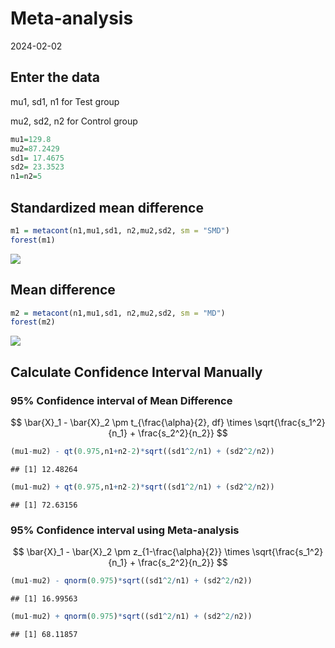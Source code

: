 Meta-analysis
================
2024-02-02

## Enter the data

mu1, sd1, n1 for Test group

mu2, sd2, n2 for Control group

``` r
mu1=129.8
mu2=87.2429
sd1= 17.4675
sd2= 23.3523
n1=n2=5
```

## Standardized mean difference

``` r
m1 = metacont(n1,mu1,sd1, n2,mu2,sd2, sm = "SMD")
forest(m1)
```

![](MetaAnalysis_files/figure-gfm/unnamed-chunk-2-1.png)<!-- -->

## Mean difference

``` r
m2 = metacont(n1,mu1,sd1, n2,mu2,sd2, sm = "MD")
forest(m2)
```

![](MetaAnalysis_files/figure-gfm/unnamed-chunk-3-1.png)<!-- -->

## Calculate Confidence Interval Manually

### 95% Confidence interval of Mean Difference

$$ \bar{X}_1 - \bar{X}_2 \pm t_{\frac{\alpha}{2}, df} \times \sqrt{\frac{s_1^2}{n_1} + \frac{s_2^2}{n_2}} $$

``` r
(mu1-mu2) - qt(0.975,n1+n2-2)*sqrt((sd1^2/n1) + (sd2^2/n2)) 
```

    ## [1] 12.48264

``` r
(mu1-mu2) + qt(0.975,n1+n2-2)*sqrt((sd1^2/n1) + (sd2^2/n2)) 
```

    ## [1] 72.63156

### 95% Confidence interval using Meta-analysis

$$ \bar{X}_1 - \bar{X}_2 \pm z_{1-\frac{\alpha}{2}} \times \sqrt{\frac{s_1^2}{n_1} + \frac{s_2^2}{n_2}} $$

``` r
(mu1-mu2) - qnorm(0.975)*sqrt((sd1^2/n1) + (sd2^2/n2)) 
```

    ## [1] 16.99563

``` r
(mu1-mu2) + qnorm(0.975)*sqrt((sd1^2/n1) + (sd2^2/n2)) 
```

    ## [1] 68.11857
